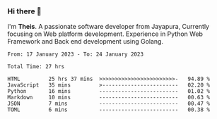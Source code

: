 ### Hi there 👋

I'm <b>Theis</b>. A passionate software developer from Jayapura, Currently focusing on Web platform development. Experience in Python Web Framework and Back end development using Golang.

 
 <!--START_SECTION:waka-->

```text
From: 17 January 2023 - To: 24 January 2023

Total Time: 27 hrs

HTML         25 hrs 37 mins  >>>>>>>>>>>>>>>>>>>>>>>>-   94.89 %
JavaScript   35 mins         >------------------------   02.20 %
Python       16 mins         -------------------------   01.02 %
Markdown     10 mins         -------------------------   00.63 %
JSON         7 mins          -------------------------   00.47 %
TOML         6 mins          -------------------------   00.38 %
```

<!--END_SECTION:waka-->
